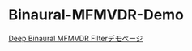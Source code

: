# Binaural-MFMVDR-Demo
[Deep Binaural MFMVDR Filterデモページ](https://rion-dev.github.io/Binaural-SE-Demo/)
